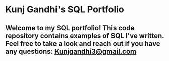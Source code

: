 # Kunj Gandhi's SQL Portfolio

## Welcome to my SQL portfolio! This code repository contains examples of SQL I've written. Feel free to take a look and reach out if you have any questions: Kunjgandhi3@gmail.com
